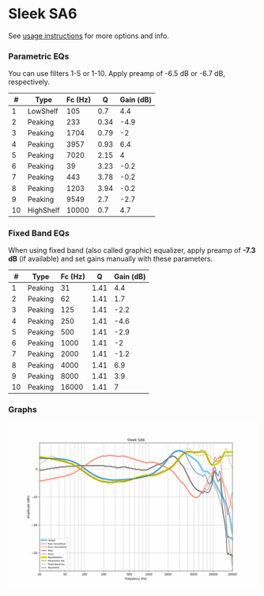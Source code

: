 # Sleek SA6
See [usage instructions](https://github.com/jaakkopasanen/AutoEq#usage) for more options and info.

### Parametric EQs
You can use filters 1-5 or 1-10. Apply preamp of -6.5 dB or -6.7 dB, respectively.

|   # | Type      |   Fc (Hz) |    Q |   Gain (dB) |
|-----|-----------|-----------|------|-------------|
|   1 | LowShelf  |       105 | 0.7  |         4.4 |
|   2 | Peaking   |       233 | 0.34 |        -4.9 |
|   3 | Peaking   |      1704 | 0.79 |        -2   |
|   4 | Peaking   |      3957 | 0.93 |         6.4 |
|   5 | Peaking   |      7020 | 2.15 |         4   |
|   6 | Peaking   |        39 | 3.23 |        -0.2 |
|   7 | Peaking   |       443 | 3.78 |        -0.2 |
|   8 | Peaking   |      1203 | 3.94 |        -0.2 |
|   9 | Peaking   |      9549 | 2.7  |        -2.7 |
|  10 | HighShelf |     10000 | 0.7  |         4.7 |

### Fixed Band EQs
When using fixed band (also called graphic) equalizer, apply preamp of **-7.3 dB** (if available) and set gains manually with these parameters.

|   # | Type    |   Fc (Hz) |    Q |   Gain (dB) |
|-----|---------|-----------|------|-------------|
|   1 | Peaking |        31 | 1.41 |         4.4 |
|   2 | Peaking |        62 | 1.41 |         1.7 |
|   3 | Peaking |       125 | 1.41 |        -2.2 |
|   4 | Peaking |       250 | 1.41 |        -4.6 |
|   5 | Peaking |       500 | 1.41 |        -2.9 |
|   6 | Peaking |      1000 | 1.41 |        -2   |
|   7 | Peaking |      2000 | 1.41 |        -1.2 |
|   8 | Peaking |      4000 | 1.41 |         6.9 |
|   9 | Peaking |      8000 | 1.41 |         3.9 |
|  10 | Peaking |     16000 | 1.41 |         7   |

### Graphs
![](./Sleek%20SA6.png)
